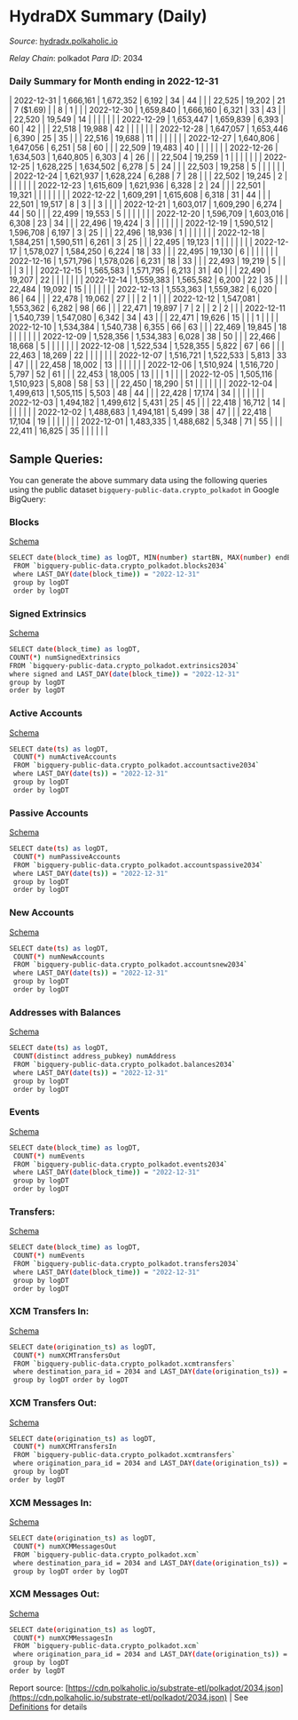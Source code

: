 # HydraDX Summary (Daily)

_Source_: [hydradx.polkaholic.io](https://hydradx.polkaholic.io)

*Relay Chain*: polkadot
*Para ID*: 2034



### Daily Summary for Month ending in 2022-12-31


| 2022-12-31 | 1,666,161 | 1,672,352 | 6,192 | 34 | 44 |  |  | 22,525 | 19,202 | 21  | 7 ($1.69) |   | 8 | 1 |  |
| 2022-12-30 | 1,659,840 | 1,666,160 | 6,321 | 33 | 43 |  |  | 22,520 | 19,549 | 14  |   |   |  |  |  |
| 2022-12-29 | 1,653,447 | 1,659,839 | 6,393 | 60 | 42 |  |  | 22,518 | 19,988 | 42  |   |   |  |  |  |
| 2022-12-28 | 1,647,057 | 1,653,446 | 6,390 | 25 | 35 |  |  | 22,516 | 19,688 | 11  |   |   |  |  |  |
| 2022-12-27 | 1,640,806 | 1,647,056 | 6,251 | 58 | 60 |  |  | 22,509 | 19,483 | 40  |   |   |  |  |  |
| 2022-12-26 | 1,634,503 | 1,640,805 | 6,303 | 4 | 26 |  |  | 22,504 | 19,259 | 1  |   |   |  |  |  |
| 2022-12-25 | 1,628,225 | 1,634,502 | 6,278 | 5 | 24 |  |  | 22,503 | 19,258 | 5  |   |   |  |  |  |
| 2022-12-24 | 1,621,937 | 1,628,224 | 6,288 | 7 | 28 |  |  | 22,502 | 19,245 | 2  |   |   |  |  |  |
| 2022-12-23 | 1,615,609 | 1,621,936 | 6,328 | 2 | 24 |  |  | 22,501 | 19,321 |   |   |   |  |  |  |
| 2022-12-22 | 1,609,291 | 1,615,608 | 6,318 | 31 | 44 |  |  | 22,501 | 19,517 | 8  | 3  |   | 3 |  |  |
| 2022-12-21 | 1,603,017 | 1,609,290 | 6,274 | 44 | 50 |  |  | 22,499 | 19,553 | 5  |   |   |  |  |  |
| 2022-12-20 | 1,596,709 | 1,603,016 | 6,308 | 23 | 34 |  |  | 22,496 | 19,424 | 3  |   |   |  |  |  |
| 2022-12-19 | 1,590,512 | 1,596,708 | 6,197 | 3 | 25 |  |  | 22,496 | 18,936 | 1  |   |   |  |  |  |
| 2022-12-18 | 1,584,251 | 1,590,511 | 6,261 | 3 | 25 |  |  | 22,495 | 19,123 | 1  |   |   |  |  |  |
| 2022-12-17 | 1,578,027 | 1,584,250 | 6,224 | 18 | 33 |  |  | 22,495 | 19,130 | 6  |   |   |  |  |  |
| 2022-12-16 | 1,571,796 | 1,578,026 | 6,231 | 18 | 33 |  |  | 22,493 | 19,219 | 5  |   |   |  | 3 |  |
| 2022-12-15 | 1,565,583 | 1,571,795 | 6,213 | 31 | 40 |  |  | 22,490 | 19,207 | 22  |   |   |  |  |  |
| 2022-12-14 | 1,559,383 | 1,565,582 | 6,200 | 22 | 35 |  |  | 22,484 | 19,092 | 15  |   |   |  |  |  |
| 2022-12-13 | 1,553,363 | 1,559,382 | 6,020 | 86 | 64 |  |  | 22,478 | 19,062 | 27  |   |   | 2 | 1 |  |
| 2022-12-12 | 1,547,081 | 1,553,362 | 6,282 | 98 | 66 |  |  | 22,471 | 19,897 | 7  | 2  |   | 2 | 2 |  |
| 2022-12-11 | 1,540,739 | 1,547,080 | 6,342 | 34 | 43 |  |  | 22,471 | 19,626 | 15  |   |   | 1 |  |  |
| 2022-12-10 | 1,534,384 | 1,540,738 | 6,355 | 66 | 63 |  |  | 22,469 | 19,845 | 18  |   |   |  |  |  |
| 2022-12-09 | 1,528,356 | 1,534,383 | 6,028 | 38 | 50 |  |  | 22,466 | 18,668 | 5  |   |   |  |  |  |
| 2022-12-08 | 1,522,534 | 1,528,355 | 5,822 | 67 | 66 |  |  | 22,463 | 18,269 | 22  |   |   |  |  |  |
| 2022-12-07 | 1,516,721 | 1,522,533 | 5,813 | 33 | 47 |  |  | 22,458 | 18,002 | 13  |   |   |  |  |  |
| 2022-12-06 | 1,510,924 | 1,516,720 | 5,797 | 52 | 61 |  |  | 22,453 | 18,005 | 13  |   |   | 1 |  |  |
| 2022-12-05 | 1,505,116 | 1,510,923 | 5,808 | 58 | 53 |  |  | 22,450 | 18,290 | 51  |   |   |  |  |  |
| 2022-12-04 | 1,499,613 | 1,505,115 | 5,503 | 48 | 44 |  |  | 22,428 | 17,174 | 34  |   |   |  |  |  |
| 2022-12-03 | 1,494,182 | 1,499,612 | 5,431 | 25 | 45 |  |  | 22,418 | 16,712 | 14  |   |   |  |  |  |
| 2022-12-02 | 1,488,683 | 1,494,181 | 5,499 | 38 | 47 |  |  | 22,418 | 17,104 | 19  |   |   |  |  |  |
| 2022-12-01 | 1,483,335 | 1,488,682 | 5,348 | 71 | 55 |  |  | 22,411 | 16,825 | 35  |   |   |  |  |  |

## Sample Queries:
You can generate the above summary data using the following queries using the public dataset `bigquery-public-data.crypto_polkadot` in Google BigQuery:


### Blocks 

[Schema](https://github.com/colorfulnotion/substrate-etl/blob/main/schema/blocks.json)

```bash
SELECT date(block_time) as logDT, MIN(number) startBN, MAX(number) endBN, COUNT(*) numBlocks 
 FROM `bigquery-public-data.crypto_polkadot.blocks2034`  
 where LAST_DAY(date(block_time)) = "2022-12-31" 
 group by logDT 
 order by logDT
```

### Signed Extrinsics 

[Schema](https://github.com/colorfulnotion/substrate-etl/blob/main/schema/extrinsics.json)

```bash
SELECT date(block_time) as logDT, 
COUNT(*) numSignedExtrinsics 
FROM `bigquery-public-data.crypto_polkadot.extrinsics2034`  
where signed and LAST_DAY(date(block_time)) = "2022-12-31" 
group by logDT 
order by logDT
```

### Active Accounts 

[Schema](https://github.com/colorfulnotion/substrate-etl/blob/main/schema/accountsactive.json)

```bash
SELECT date(ts) as logDT, 
 COUNT(*) numActiveAccounts 
 FROM `bigquery-public-data.crypto_polkadot.accountsactive2034` 
 where LAST_DAY(date(ts)) = "2022-12-31" 
 group by logDT 
 order by logDT
```

### Passive Accounts 

[Schema](https://github.com/colorfulnotion/substrate-etl/blob/main/schema/accountspassive.json)

```bash
SELECT date(ts) as logDT, 
 COUNT(*) numPassiveAccounts 
 FROM `bigquery-public-data.crypto_polkadot.accountspassive2034` 
 where LAST_DAY(date(ts)) = "2022-12-31" 
 group by logDT 
 order by logDT
```

### New Accounts 

[Schema](https://github.com/colorfulnotion/substrate-etl/blob/main/schema/accountsnew.json)

```bash
SELECT date(ts) as logDT, 
 COUNT(*) numNewAccounts 
 FROM `bigquery-public-data.crypto_polkadot.accountsnew2034` 
 where LAST_DAY(date(ts)) = "2022-12-31" 
 group by logDT
 order by logDT
```

### Addresses with Balances 

[Schema](https://github.com/colorfulnotion/substrate-etl/blob/main/schema/balances.json)

```bash
SELECT date(ts) as logDT,
 COUNT(distinct address_pubkey) numAddress 
 FROM `bigquery-public-data.crypto_polkadot.balances2034` 
 where LAST_DAY(date(ts)) = "2022-12-31" 
 group by logDT 
 order by logDT
```

### Events 

[Schema](https://github.com/colorfulnotion/substrate-etl/blob/main/schema/events.json)

```bash
SELECT date(block_time) as logDT, 
 COUNT(*) numEvents 
 FROM `bigquery-public-data.crypto_polkadot.events2034` 
 where LAST_DAY(date(block_time)) = "2022-12-31" 
 group by logDT 
 order by logDT
```

### Transfers:

[Schema](https://github.com/colorfulnotion/substrate-etl/blob/main/schema/transfers.json)

```bash
SELECT date(block_time) as logDT, 
 COUNT(*) numEvents 
 FROM `bigquery-public-data.crypto_polkadot.transfers2034` 
 where LAST_DAY(date(block_time)) = "2022-12-31" 
 group by logDT 
 order by logDT
```

### XCM Transfers In: 

[Schema](https://github.com/colorfulnotion/substrate-etl/blob/main/schema/xcmtransfers.json)

```bash
SELECT date(origination_ts) as logDT, 
 COUNT(*) numXCMTransfersOut 
 FROM `bigquery-public-data.crypto_polkadot.xcmtransfers` 
 where destination_para_id = 2034 and LAST_DAY(date(origination_ts)) = "2022-12-31" 
 group by logDT order by logDT
```

### XCM Transfers Out: 

[Schema](https://github.com/colorfulnotion/substrate-etl/blob/main/schema/xcmtransfers.json)

```bash
SELECT date(origination_ts) as logDT, 
 COUNT(*) numXCMTransfersIn 
 FROM `bigquery-public-data.crypto_polkadot.xcmtransfers` 
 where origination_para_id = 2034 and LAST_DAY(date(origination_ts)) = "2022-12-31" 
 group by logDT 
order by logDT
```

### XCM Messages In: 

[Schema](https://github.com/colorfulnotion/substrate-etl/blob/main/schema/xcm.json)

```bash
SELECT date(origination_ts) as logDT, 
 COUNT(*) numXCMMessagesOut 
 FROM `bigquery-public-data.crypto_polkadot.xcm` 
 where destination_para_id = 2034 and LAST_DAY(date(origination_ts)) = "2022-12-31" 
 group by logDT order by logDT
```

### XCM Messages Out: 

[Schema](https://github.com/colorfulnotion/substrate-etl/blob/main/schema/xcm.json)

```bash
SELECT date(origination_ts) as logDT, 
 COUNT(*) numXCMMessagesIn 
 FROM `bigquery-public-data.crypto_polkadot.xcm` 
 where origination_para_id = 2034 and LAST_DAY(date(origination_ts)) = "2022-12-31" 
 group by logDT 
order by logDT
```


Report source: [https://cdn.polkaholic.io/substrate-etl/polkadot/2034.json](https://cdn.polkaholic.io/substrate-etl/polkadot/2034.json) | See [Definitions](/DEFINITIONS.md) for details
